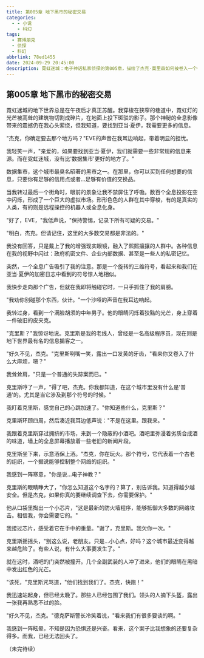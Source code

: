 ```yaml
---
title: 第005章 地下黑市的秘密交易
categories:
  - - 小说
    - 科幻
tags:
  - 赛博朋克
  - 侦探
  - 科幻
abbrlink: 78ed1455
date: 2024-09-29 20:45:00
description: 霓虹迷城：电子神话私家侦探的第005章，描绘了杰克·莫里森如何被卷入一个神秘的案件中，以及他如何与神秘女子莉莉丝合作。
---
```


## 第005章 地下黑市的秘密交易

霓虹迷城的地下世界总是在午夜后才真正苏醒。我穿梭在狭窄的巷道中，霓虹灯的光芒被高耸的建筑物切割成碎片，在地面上投下斑驳的影子。那个神秘的全息影像带来的震撼仍在我心头萦绕，但我知道，要找到亚当·夏伊，我需要更多的信息。

"杰克，你确定要去那个地方吗？"EVE的声音在我耳边响起，带着明显的担忧。

我轻笑一声，"亲爱的，如果要找到亚当·夏伊，我们就需要一些非常规的信息来源。而在霓虹迷城，没有比'数据集市'更好的地方了。"

数据集市，这个城市最臭名昭著的黑市之一。在那里，你可以买到任何想要的信息，只要你有足够的信用点或者...足够有价值的交换品。

当我转过最后一个街角时，眼前的景象让我不禁屏住了呼吸。数百个全息投影在空中闪烁，形成了一个巨大的虚拟市场。形形色色的人群在其中穿梭，有的是真实的人类，有的则是远程操控的机器人或全息化身。

"好了，EVE，"我低声说，"保持警惕，记录下所有可疑的交易。"

"明白，杰克。但请记住，这里的大多数交易都是非法的。"

我没有回答，只是戴上了我的增强现实眼镜，融入了熙熙攘攘的人群中。各种信息在我的视野中闪过：政府机密文件、企业内部数据、甚至是一些人的私密记忆。

突然，一个全息广告吸引了我的注意。那是一个旋转的三维符号，看起来和我们在亚当·夏伊的加密日志中看到的符号惊人地相似。

我快步走向那个广告，但就在我即将触碰它时，一只手抓住了我的肩膀。

"我劝你别碰那个东西，伙计。"一个沙哑的声音在我耳边响起。

我转过身，看到一个满脸胡须的中年男子。他的眼睛闪烁着狡黠的光芒，身上穿着一件破旧的皮夹克。

"克里斯？"我惊讶地说。克里斯是我的老线人，曾经是一名高级程序员，现在则是地下世界最有名的信息掮客之一。

"好久不见，杰克。"克里斯咧嘴一笑，露出一口发黄的牙齿，"看来你又卷入了什么大麻烦，嗯？"

我耸耸肩，"只是一个普通的失踪案而已。"

克里斯哼了一声，"得了吧，杰克。你我都知道，在这个城市里没有什么是'普通'的。尤其是当它涉及到那个符号的时候。"

我盯着克里斯，感觉自己的心跳加速了。"你知道些什么，克里斯？"

克里斯环顾四周，然后凑近我耳边低声说："不是在这里。跟我来。"

我跟着克里斯穿过拥挤的市场，来到一个隐蔽的小酒吧。酒吧里弥漫着劣质合成酒的味道，墙上的全息屏幕播放着一些老旧的新闻片段。

克里斯坐下来，示意酒保上酒。"杰克，你在玩火。那个符号，它代表着一个古老的组织，一个据说能够控制整个网络的组织。"

我感到一阵寒意，"你是说...电子神教？"

克里斯的眼睛睁大了，"你怎么知道这个名字的？算了，别告诉我。知道得越少越安全。但是杰克，如果你真的要继续调查下去，你需要保护。"

他从口袋里掏出一个小芯片，"这是最新的防火墙程序，能够抵御大多数的网络攻击。相信我，你会需要它的。"

我接过芯片，感受着它在手中的重量。"谢了，克里斯。我欠你一次。"

克里斯摇摇头，"别这么说，老朋友。只是...小心点，好吗？这个城市最近变得越来越危险了。有些人说，有什么大事要发生了。"

就在这时，酒吧的门突然被撞开。几个全副武装的人冲了进来，他们的眼睛在黑暗中发出红色的光芒。

"该死，"克里斯咒骂道，"他们找到我们了。杰克，快跑！"

我迅速站起身，但已经太晚了。那些人已经包围了我们。领头的人摘下头盔，露出一张我再熟悉不过的脸。

"好久不见，杰克。"德克萨斯警长冷笑着说，"看来我们有很多要谈的啊。"

我感到一阵眩晕，不知是因为恐惧还是兴奋。看来，这个案子比我想象的还要复杂得多。而我，已经无法回头了。

（未完待续）
